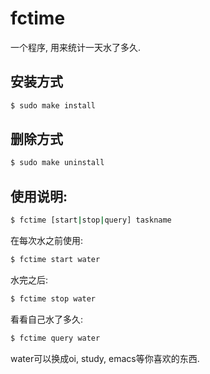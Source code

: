 # fctime

一个程序, 用来统计一天水了多久.

## 安装方式
```bash
$ sudo make install
```

## 删除方式
```bash
$ sudo make uninstall
```

## 使用说明:

```bash
$ fctime [start|stop|query] taskname
```

在每次水之前使用:
```bash
$ fctime start water
```

水完之后:
```bash
$ fctime stop water
```

看看自己水了多久:
```bash
$ fctime query water
```

water可以换成oi, study, emacs等你喜欢的东西.
